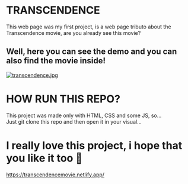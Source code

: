 # TRANSCENDENCE
This web page was my first project, is a web page tributo about the Transcendence movie, are you already see this movie?

## Well, here you can see the demo and you can also find the movie inside!

[![transcendence.jpg](https://i.postimg.cc/Gm9FzxGc/transcendence.jpg)](https://postimg.cc/gxFL2Rg5)

# HOW RUN THIS REPO?
This project was made only with HTML, CSS and some JS, so...\
Just git clone this repo and then open it in your visual...

# I really love this project, i hope that you like it too 🥰
https://transcendencemovie.netlify.app/
